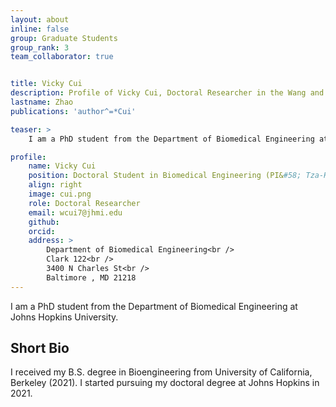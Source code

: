 ```yaml
---
layout: about
inline: false
group: Graduate Students
group_rank: 3
team_collaborator: true


title: Vicky Cui
description: Profile of Vicky Cui, Doctoral Researcher in the Wang and Epidiagnsotics Group.
lastname: Zhao
publications: 'author^=*Cui'

teaser: >
    I am a PhD student from the Department of Biomedical Engineering at Johns Hopkins University.

profile:
    name: Vicky Cui
    position: Doctoral Student in Biomedical Engineering (PI&#58; Tza-Huei Wang)    
    align: right
    image: cui.png
    role: Doctoral Researcher
    email: wcui7@jhmi.edu
    github: 
    orcid: 
    address: >
        Department of Biomedical Engineering<br />
        Clark 122<br />
        3400 N Charles St<br />
        Baltimore , MD 21218
---
```


I am a PhD student from the Department of Biomedical Engineering at Johns Hopkins University.

## Short Bio

I received my B.S. degree in Bioengineering from University of California, Berkeley (2021). I started pursuing my doctoral degree at Johns Hopkins in 2021.